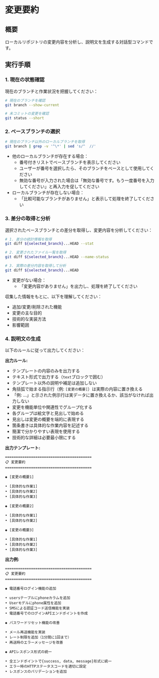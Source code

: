 # 変更要約

## 概要

ローカルリポジトリの変更内容を分析し、説明文を生成する対話型コマンドです。

## 実行手順

### 1. 現在の状態確認

現在のブランチと作業状況を把握してください：

```bash
# 現在のブランチを確認
git branch --show-current

# 未コミットの変更を確認
git status --short
```

### 2. ベースブランチの選択

```bash
# 現在のブランチ以外のローカルブランチを取得
git branch | grep -v '^\*' | sed 's/^  //'
```

- 他のローカルブランチが存在する場合：
  - 番号付きリストでベースブランチを表示してください
  - ユーザーが番号を選択したら、そのブランチをベースとして使用してください
  - 無効な番号が入力された場合は「無効な番号です。もう一度番号を入力してください」と再入力を促してください
- ローカルブランチが存在しない場合：
  - 「比較可能なブランチがありません」と表示して処理を終了してください

### 3. 差分の取得と分析

選択されたベースブランチとの差分を取得し、変更内容を分析してください：

```bash
# 1. 差分の統計情報を取得
git diff ${selected_branch}...HEAD --stat

# 2. 変更されたファイル一覧を取得
git diff ${selected_branch}...HEAD --name-status

# 3. 実際の差分内容を取得して分析
git diff ${selected_branch}...HEAD
```

- 変更がない場合：
  - 「変更内容がありません」を出力し、処理を終了してください

収集した情報をもとに、以下を理解してください：

- 追加/変更/削除された機能
- 変更の主な目的
- 技術的な実装方法
- 影響範囲

### 4. 説明文の生成

以下のルールに従って出力してください：

**出力ルール:**

- テンプレートの内容のみを出力する
- テキスト形式で出力する（```text```ブロックで囲む）
- テンプレート以外の説明や補足は追加しない
- 角括弧で始まる指示行（例: `[変更の概要]`）は実際の内容に置き換える
- 「例: ...」と示された例示行は実データに置き換えるか、該当がなければ出力しない
- 変更を機能単位や関連性でグループ化する
- 各グループは絵文字と見出しで始める
- 見出しは変更の概要を端的に表現する
- 箇条書きは具体的な作業内容を記述する
- 簡潔で分かりやすい表現を使用する
- 技術的な詳細は必要最小限にする

**出力テンプレート:**

```text
========================================
📋 変更要約
========================================

◆ [変更の概要1]

• [具体的な作業1]
• [具体的な作業2]
• [具体的な作業3]

◆ [変更の概要2]

• [具体的な作業1]
• [具体的な作業2]

◆ [変更の概要3]

• [具体的な作業1]
• [具体的な作業2]
• [具体的な作業3]
```

**出力例:**

```text
========================================
📋 変更要約
========================================

◆ 電話番号ログイン機能の追加

• usersテーブルにphoneカラムを追加
• Userモデルにphone属性を追加
• SMSによる認証コード送信機能を実装
• 電話番号でのログインAPIエンドポイントを作成

◆ パスワードリセット機能の改善

• メール再送機能を実装
• レート制限を追加（1分間に1回まで）
• 再送時のエラーメッセージを改善

◆ APIレスポンス形式の統一

• 全エンドポイントで{success, data, message}形式に統一
• エラー時のHTTPステータスコードを適切に設定
• レスポンスのバリデーションを追加
```
